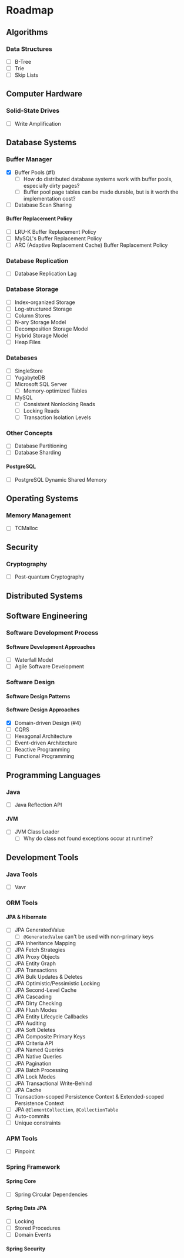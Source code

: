 # Roadmap

## Algorithms

### Data Structures

- [ ] B-Tree
- [ ] Trie
- [ ] Skip Lists

## Computer Hardware

### Solid-State Drives

- [ ] Write Amplification

## Database Systems

### Buffer Manager

- [x] Buffer Pools (#1)
  - [ ] How do distributed database systems work with buffer pools, especially dirty pages?
  - [ ] Buffer pool page tables can be made durable, but is it worth the implementation cost?
- [ ] Database Scan Sharing

#### Buffer Replacement Policy

- [ ] LRU-K Buffer Replacement Policy
- [ ] MySQL's Buffer Replacement Policy
- [ ] ARC (Adaptive Replacement Cache) Buffer Replacement Policy

### Database Replication

- [ ] Database Replication Lag

### Database Storage

- [ ] Index-organized Storage
- [ ] Log-structured Storage
- [ ] Column Stores
- [ ] N-ary Storage Model
- [ ] Decomposition Storage Model
- [ ] Hybrid Storage Model
- [ ] Heap Files

### Databases

- [ ] SingleStore
- [ ] YugabyteDB
- [ ] Microsoft SQL Server
  - [ ] Memory-optimized Tables
- [ ] MySQL
  - [ ] Consistent Nonlocking Reads
  - [ ] Locking Reads
  - [ ] Transaction Isolation Levels

### Other Concepts

- [ ] Database Partitioning
- [ ] Database Sharding

#### PostgreSQL

- [ ] PostgreSQL Dynamic Shared Memory

## Operating Systems

### Memory Management

- [ ] TCMalloc

## Security

### Cryptography

- [ ] Post-quantum Cryptography

## Distributed Systems

## Software Engineering

### Software Development Process

#### Software Development Approaches

- [ ] Waterfall Model
- [ ] Agile Software Development

### Software Design

#### Software Design Patterns

#### Software Design Approaches

- [x] Domain-driven Design (#4)
- [ ] CQRS
- [ ] Hexagonal Architecture
- [ ] Event-driven Architecture
- [ ] Reactive Programming
- [ ] Functional Programming

## Programming Languages

### Java

- [ ] Java Reflection API

#### JVM

- [ ] JVM Class Loader
  - [ ] Why do class not found exceptions occur at runtime?

## Development Tools

### Java Tools

- [ ] Vavr

### ORM Tools

#### JPA & Hibernate

- [ ] JPA GeneratedValue
  - [ ] `@GeneratedValue` can't be used with non-primary keys
- [ ] JPA Inheritance Mapping
- [ ] JPA Fetch Strategies
- [ ] JPA Proxy Objects
- [ ] JPA Entity Graph
- [ ] JPA Transactions
- [ ] JPA Bulk Updates & Deletes
- [ ] JPA Optimistic/Pessimistic Locking
- [ ] JPA Second-Level Cache
- [ ] JPA Cascading
- [ ] JPA Dirty Checking
- [ ] JPA Flush Modes
- [ ] JPA Entity Lifecycle Callbacks
- [ ] JPA Auditing
- [ ] JPA Soft Deletes
- [ ] JPA Composite Primary Keys
- [ ] JPA Criteria API
- [ ] JPA Named Queries
- [ ] JPA Native Queries
- [ ] JPA Pagination
- [ ] JPA Batch Processing
- [ ] JPA Lock Modes
- [ ] JPA Transactional Write-Behind
- [ ] JPA Cache
- [ ] Transaction-scoped Persistence Context & Extended-scoped Persistence Context
- [ ] JPA `@ElementCollection`, `@CollectionTable`
- [ ] Auto-commits
- [ ] Unique constraints

### APM Tools

- [ ] Pinpoint

### Spring Framework

#### Spring Core

- [ ] Spring Circular Dependencies

#### Spring Data JPA

- [ ] Locking
- [ ] Stored Procedures
- [ ] Domain Events

#### Spring Security

